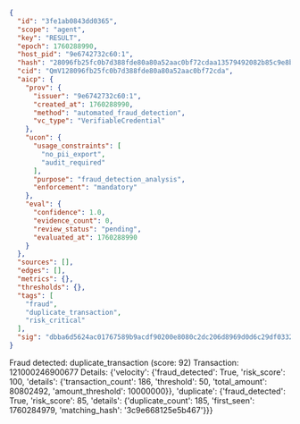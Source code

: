 ```json
{
  "id": "3fe1ab0843dd0365",
  "scope": "agent",
  "key": "RESULT",
  "epoch": 1760288990,
  "host_pid": "9e6742732c60:1",
  "hash": "28096fb25fc0b7d388fde80a80a52aac0bf72cdaa13579492082b85c9e8bf95b",
  "cid": "QmV128096fb25fc0b7d388fde80a80a52aac0bf72cda",
  "aicp": {
    "prov": {
      "issuer": "9e6742732c60:1",
      "created_at": 1760288990,
      "method": "automated_fraud_detection",
      "vc_type": "VerifiableCredential"
    },
    "ucon": {
      "usage_constraints": [
        "no_pii_export",
        "audit_required"
      ],
      "purpose": "fraud_detection_analysis",
      "enforcement": "mandatory"
    },
    "eval": {
      "confidence": 1.0,
      "evidence_count": 0,
      "review_status": "pending",
      "evaluated_at": 1760288990
    }
  },
  "sources": [],
  "edges": [],
  "metrics": {},
  "thresholds": {},
  "tags": [
    "fraud",
    "duplicate_transaction",
    "risk_critical"
  ],
  "sig": "dbba6d5624ac01767589b9acdf90200e8080c2dc206d8969d0d6c29df0332f03"
}
```

Fraud detected: duplicate_transaction (score: 92)
Transaction: 121000246900677
Details: {'velocity': {'fraud_detected': True, 'risk_score': 100, 'details': {'transaction_count': 186, 'threshold': 50, 'total_amount': 80802492, 'amount_threshold': 10000000}}, 'duplicate': {'fraud_detected': True, 'risk_score': 85, 'details': {'duplicate_count': 185, 'first_seen': 1760284979, 'matching_hash': '3c9e668125e5b467'}}}